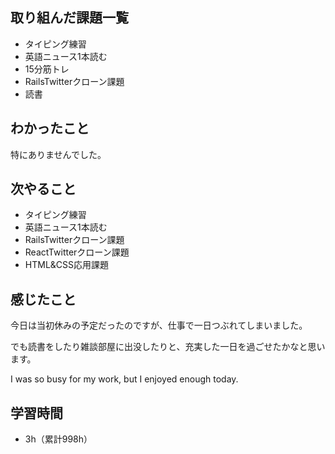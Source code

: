 ## 取り組んだ課題一覧
- タイピング練習
- 英語ニュース1本読む
- 15分筋トレ
- RailsTwitterクローン課題
- 読書
## わかったこと
特にありませんでした。
## 次やること
- タイピング練習
- 英語ニュース1本読む
- RailsTwitterクローン課題
- ReactTwitterクローン課題
- HTML&CSS応用課題
## 感じたこと
今日は当初休みの予定だったのですが、仕事で一日つぶれてしまいました。

でも読書をしたり雑談部屋に出没したりと、充実した一日を過ごせたかなと思います。

I was so busy for my work, but I enjoyed enough today.

## 学習時間
- 3h（累計998h）

